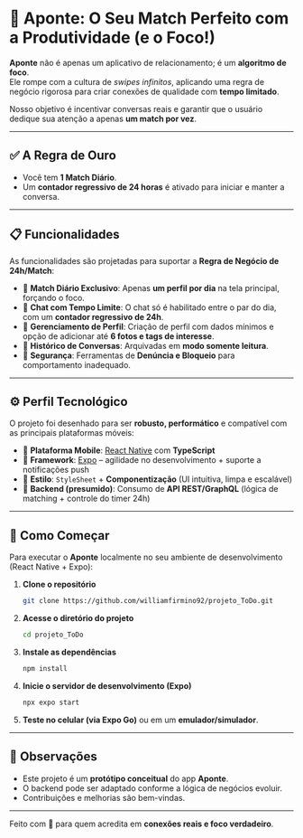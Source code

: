 # 🌟 Aponte: O Seu Match Perfeito com a Produtividade (e o Foco!)

**Aponte** não é apenas um aplicativo de relacionamento; é um **algoritmo de foco**.  
Ele rompe com a cultura de *swipes infinitos*, aplicando uma regra de negócio rigorosa para criar conexões de qualidade com **tempo limitado**.  

Nosso objetivo é incentivar conversas reais e garantir que o usuário dedique sua atenção a apenas **um match por vez**.

---

## ✅ A Regra de Ouro
- Você tem **1 Match Diário**.
- Um **contador regressivo de 24 horas** é ativado para iniciar e manter a conversa.

---

## 📋 Funcionalidades
As funcionalidades são projetadas para suportar a **Regra de Negócio de 24h/Match**:

- 🔹 **Match Diário Exclusivo**: Apenas **um perfil por dia** na tela principal, forçando o foco.  
- 🔹 **Chat com Tempo Limite**: O chat só é habilitado entre o par do dia, com um **contador regressivo de 24h**.  
- 🔹 **Gerenciamento de Perfil**: Criação de perfil com dados mínimos e opção de adicionar até **6 fotos e tags de interesse**.  
- 🔹 **Histórico de Conversas**: Arquivadas em **modo somente leitura**.  
- 🔹 **Segurança**: Ferramentas de **Denúncia e Bloqueio** para comportamento inadequado.  

---

## ⚙️ Perfil Tecnológico
O projeto foi desenhado para ser **robusto, performático** e compatível com as principais plataformas móveis:

- 📱 **Plataforma Mobile**: [React Native](https://reactnative.dev/) com **TypeScript**  
- 🚀 **Framework**: [Expo](https://expo.dev/) – agilidade no desenvolvimento + suporte a notificações push  
- 🎨 **Estilo**: `StyleSheet` + **Componentização** (UI intuitiva, limpa e escalável)  
- 🔗 **Backend (presumido)**: Consumo de **API REST/GraphQL** (lógica de matching + controle do timer 24h)  

---

## 🚀 Como Começar
Para executar o **Aponte** localmente no seu ambiente de desenvolvimento (React Native + Expo):

1. **Clone o repositório**  
   ```bash
   git clone https://github.com/williamfirmino92/projeto_ToDo.git
   ```

2. **Acesse o diretório do projeto**  
   ```bash
   cd projeto_ToDo
   ```

3. **Instale as dependências**  
   ```bash
   npm install
   ```

4. **Inicie o servidor de desenvolvimento (Expo)**  
   ```bash
   npx expo start
   ```

5. **Teste no celular (via Expo Go)** ou em um **emulador/simulador**.

---

## 📌 Observações
- Este projeto é um **protótipo conceitual** do app **Aponte**.  
- O backend pode ser adaptado conforme a lógica de negócios evoluir.  
- Contribuições e melhorias são bem-vindas.  

---
Feito com 💙 para quem acredita em **conexões reais e foco verdadeiro**.

